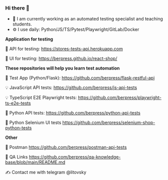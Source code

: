 ### Hi there 👋

- 🔭 I am currently working as an automated testing specialist and teaching students.
- ⚙️ I use daily: Python/JS/TS/Pytest/Playwright/GitLab/Docker

**Application for testing**


🐍 API for testing: https://stores-tests-api.herokuapp.com

🚀 UI for testing: https://berpress.github.io/react-shop/


**These repositories will help you learn test automation**

🚀 Test App (Python/Flask): https://github.com/berpress/flask-restful-api

💡 JavaScript API tests: https://github.com/berpress/js-api-tests

💡 TypeScript E2E Playwright tests: https://github.com/berpress/playwright-ts-e2e-tests

🐍 Python API tests: https://github.com/berpress/python-api-tests

🐍 Python Selenium UI tests https://github.com/berpress/selenium-shop-python-tests

**Other**

🔎 Postman https://github.com/berpress/postman-api-tests

📖 QA Links https://github.com/berpress/qa-knowledge-base/blob/main/README.md

✍️ Contact me with telegram @litovsky
